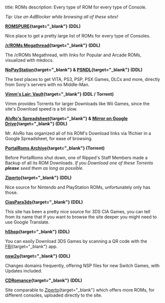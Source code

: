 title: ROMs
description: Every type of ROM for every type of Console.

*Tip: Use an AdBlocker while browsing all of these sites!*

**[ROMSPURE](https://romspure.cc/roms){target="_blank"} (DDL)**

Nice place to get a pretty large list of ROMs for every type of Consoles.

**[/r/ROMs Megathread](https://r-roms.github.io/){target="_blank"} (DDL)**

The /r/ROMs Megathread, with links for Popular and Arcade ROMs, visualized with mkdocs.

**[NoPayStation](https://nopaystation.com/){target="_blank"} & [PSNDL](https://psndl.net/){target="_blank"} (DDL)**

 The best places to get VITA, PS3, PSP, PSX Games, DLCs and more, directly from Sony's servers with no Middle-Man.

**[Vimm's Lair: Vault](https://vimm.net/vault/){target="_blank"} (DDL / Torrent)**

Vimm provides Torrents for larger Downloads like Wii Games, since the site's Download speed is a bit slow.

**[AlvRo's Spreadsheet](https://docs.google.com/spreadsheets/d/19tAZ1KNEUZ58e-4kPJGh947alDb1oyrNpzcnCLk7DEE/pubhtml){target="_blank"} & [Mirror on Google Drive](https://drive.google.com/drive/folders/1tnUrpX5X0dTite9_m6e0T4003T_NGhWe){target="_blank"} (DDL)**

Mr. AlvRo has organized all of his ROM's Download links via 1fichier in a Google Spreadsheet, for ease of browsing.

**[PortalRoms Archive](https://1fichier.com/?pptel9kppt5ay95nxfmw){target="_blank"} (Torrent)**

Before PortalRoms shut down, one of Ripped's Staff Members made a Backup of all its ROM Downloads.
*If you Download one of these Torrents **please** seed them as long as possible.*

**[Ziperto](https://www.ziperto.com){target="_blank"} (DDL)**

Nice source for Nintendo and PlayStation ROMs, unfortunately only has those.

**[CiasPara3ds](https://ciaspara3ds.blogspot.com/){target="_blank"} (DDL)**

This site has been a pretty nice source for 3DS CIA Games, you can tell from its name that if you want to browse the site deeper you might need to use Google Translate.

**[hShop](https://hshop.erista.me/){target="_blank"} (DDL)**

You can easily Download 3DS Games by scanning a QR code with the [FBI](https://gbatemp.net/threads/release-fbi-open-source-cia-installer.386433/){target="_blank"} app.

**[nsw2u](https://nsw2u.xyz/){target="_blank"} (DDL)**

Changes domains frequently, offering NSP files for new Switch Games, with Updates included.

**[CDRomance](https://cdromance.com/){target="_blank"} (DDL)**

Site comparable to [Ziperto](https://ziperto.com){target="_blank"} which offers more ROMs, for different consoles, uploaded directly to the site.
